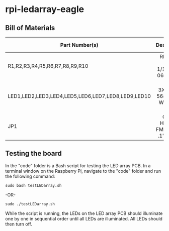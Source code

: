 # rpi-ledarray-eagle

## Bill of Materials

| Part Number(s)	| Description	| Manufacturer	| MFG Number	| Distributor |
| ------------------|:-------------:| :------------:|:-------------:|------------:|
| R1,R2,R3,R4,R5,R6,R7,R8,R9,R10 | RES 220 OHM 1/10W 5% 0603 SMD | Yageo|311-220GRCT-ND | <a href="http://www.digikey.com">Digikey</a> |
| LED1,LED2,LED3,LED4,LED5,LED6,LED7,LED8,LED9,LED10 | LED 3X1.5MM 568NM GN WTR CLR SMD | Kingbright | 754-1111-1-ND | <a href="http://www.digikey.com">Digikey</a> |
| JP1 | CONN HEADER FMAL 26PS .1" DL TIN | Sullins Connector Solutions | S7081-ND | <a href="http://www.digikey.com">Digikey</a> |

## Testing the board

In the "code" folder is a Bash script for testing the LED array PCB. In a terminal window on the Raspberry Pi, navigate to the "code" folder and run the following command:

	sudo bash testLEDarray.sh

-OR-

	sudo ./testLEDarray.sh

While the script is running, the LEDs on the LED array PCB should illuminate one by one in sequential order until all LEDs are illuminated. All LEDs should then turn off.
